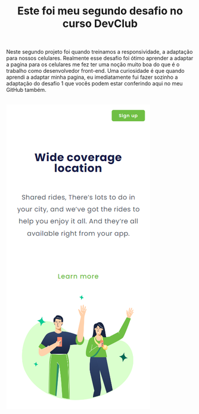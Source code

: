 
<h1 align= center> Este foi meu segundo desafio no curso DevClub </h1>
<br>

<p> Neste segundo projeto foi quando treinamos a responsividade, a adaptação para nossos celulares. Realmente esse desafio foi ótimo aprender a adaptar a pagina para 
os celulares me fez ter uma noção muito boa do que é o trabalho como desenvolvedor front-end. Uma curiosidade é que quando aprendi a adaptar minha pagina, eu imediatamente
fui fazer sozinho a adaptação do desafio 1 que vocês podem estar conferindo aqui no meu GitHub também.</p>

<br>

<img src="https://github.com/RodrigoRVO/desafio-1-devclub/blob/main/foto-responsiva.png?raw=true"/>
